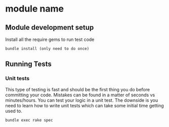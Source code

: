 # module name

## Module development setup

Install all the require gems to run test code
```shell
bundle install (only need to do once)

```
## Running Tests

### Unit tests
This type of testing is fast and should be the first thing you do before committing your code.  Mistakes can be found
in a matter of seconds vs minutes/hours.  You can test your logic in a unit test.  The downside is you need to learn
how to write unit tests which can take some initial time getting used to.

```shell
bundle exec rake spec
```
